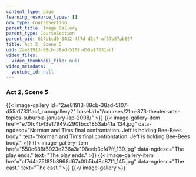 ```yaml
---
content_type: page
learning_resource_types: []
ocw_type: CourseSection
parent_title: Image Gallery
parent_type: CourseSection
parent_uid: 617b1cd6-3412-4f7d-d2c7-af57b87ab007
title: Act 2, Scene 5
uid: 2ae81913-88cb-38ad-5107-d55a17331acf
video_files:
  video_thumbnail_file: null
video_metadata:
  youtube_id: null
---
```


### Act 2, Scene 5
{{< image-gallery id="2ae81913-88cb-38ad-5107-d55a17331acf_nanogallery2" baseUrl="/courses/21m-873-theater-arts-topics-suburbia-january-iap-2008/" >}}
{{< image-gallery-item href="e70fc4b43e17949a2901bcc1853ab41a_134.jpg" data-ngdesc="Norman and Tims final confrontation. Jeff is holding Bee-Bees body." text="Norman and Tims final confrontation. Jeff is holding Bee-Bees body." >}}
{{< image-gallery-item href="550c688f6923e236a3a198eeb3cf47ff_139.jpg" data-ngdesc="The play ends." text="The play ends." >}}
{{< image-gallery-item href="cf7d4a75f82b8968d67a0fb5b48c87f1_145.jpg" data-ngdesc="The cast." text="The cast." >}}
{{</ image-gallery >}}